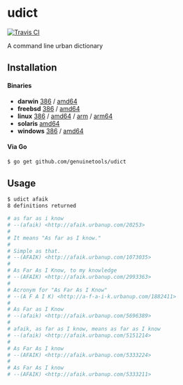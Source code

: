 # udict

[![Travis CI](https://travis-ci.org/genuinetools/udict.svg?branch=master)](https://travis-ci.org/genuinetools/udict)

A command line urban dictionary

## Installation

#### Binaries

- **darwin** [386](https://github.com/genuinetools/udict/releases/download/v0.5.0/udict-darwin-386) / [amd64](https://github.com/genuinetools/udict/releases/download/v0.5.0/udict-darwin-amd64)
- **freebsd** [386](https://github.com/genuinetools/udict/releases/download/v0.5.0/udict-freebsd-386) / [amd64](https://github.com/genuinetools/udict/releases/download/v0.5.0/udict-freebsd-amd64)
- **linux** [386](https://github.com/genuinetools/udict/releases/download/v0.5.0/udict-linux-386) / [amd64](https://github.com/genuinetools/udict/releases/download/v0.5.0/udict-linux-amd64) / [arm](https://github.com/genuinetools/udict/releases/download/v0.5.0/udict-linux-arm) / [arm64](https://github.com/genuinetools/udict/releases/download/v0.5.0/udict-linux-arm64)
- **solaris** [amd64](https://github.com/genuinetools/udict/releases/download/v0.5.0/udict-solaris-amd64)
- **windows** [386](https://github.com/genuinetools/udict/releases/download/v0.5.0/udict-windows-386) / [amd64](https://github.com/genuinetools/udict/releases/download/v0.5.0/udict-windows-amd64)

#### Via Go

```bash
$ go get github.com/genuinetools/udict
```

## Usage

```bash
$ udict afaik
8 definitions returned

# as far as i know
# --(afaik) <http://afaik.urbanup.com/20253>
#
# It means "As far as I know."
#
# Simple as that.
# --(AFAIK) <http://afaik.urbanup.com/1073035>
#
# As Far As I Know, to my knowledge
# --(AFAIK) <http://afaik.urbanup.com/2993363>
#
# Acronym for "As Far As I Know"
# --(A F A I K) <http://a-f-a-i-k.urbanup.com/1882411>
#
# As Far as I Know
# --(afaik) <http://afaik.urbanup.com/5696389>
#
# afaik, as far as I know, means as far as I know
# --(afaik) <http://afaik.urbanup.com/5151214>
#
# As Far As I know
# --(AFAIK) <http://afaik.urbanup.com/5333224>
#
# As Far As I know
# --(AFAIK) <http://afaik.urbanup.com/5333211>
```


